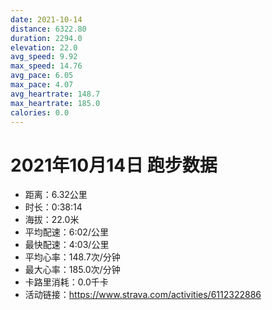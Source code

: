 ```yaml
---
date: 2021-10-14
distance: 6322.80
duration: 2294.0
elevation: 22.0
avg_speed: 9.92
max_speed: 14.76
avg_pace: 6.05
max_pace: 4.07
avg_heartrate: 148.7
max_heartrate: 185.0
calories: 0.0
---
```


# 2021年10月14日 跑步数据

- 距离：6.32公里
- 时长：0:38:14
- 海拔：22.0米
- 平均配速：6:02/公里
- 最快配速：4:03/公里
- 平均心率：148.7次/分钟
- 最大心率：185.0次/分钟
- 卡路里消耗：0.0千卡
- 活动链接：https://www.strava.com/activities/6112322886
